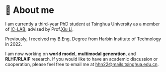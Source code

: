 # 🚀 About me
I am currently a third-year PhD student at Tsinghua University as a member of [IC-LAB](https://thusigsiclab.github.io/thu.github.io/), advised by Prof.[Xiu Li](https://scholar.google.com/citations?hl=zh-CN&user=Xrh1OIUAAAAJ&view_op=list_works&sortby=pubdate). 

Previously, I received my B.Eng. Degree from Harbin Institute of Technology in 2022.

I am now working on **world model**, **multimodal generation**, and **RLHF/RLAIF** research. If you would like to have an academic discussion or cooperation, please feel free to email me at [hhn22@mails.tsinghua.edu.cn](mailto:hhn22@mails.tsinghua.edu.cn).


